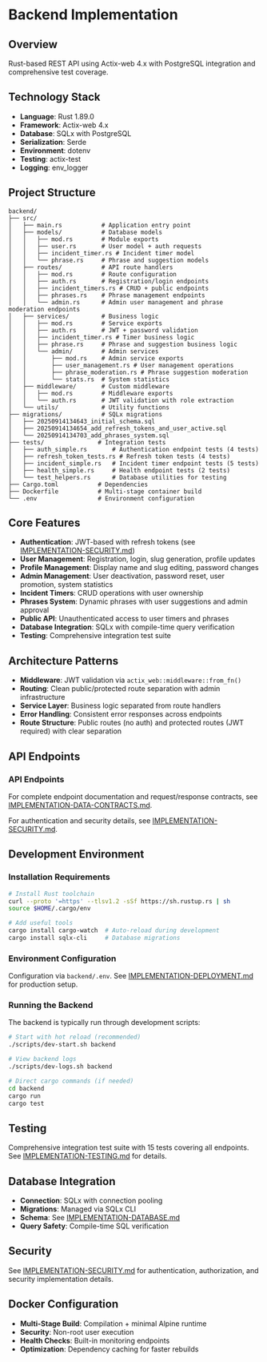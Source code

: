 # Backend Implementation

## Overview
Rust-based REST API using Actix-web 4.x with PostgreSQL integration and comprehensive test coverage.

## Technology Stack
- **Language**: Rust 1.89.0
- **Framework**: Actix-web 4.x
- **Database**: SQLx with PostgreSQL
- **Serialization**: Serde
- **Environment**: dotenv
- **Testing**: actix-test
- **Logging**: env_logger

## Project Structure
```
backend/
├── src/
│   ├── main.rs           # Application entry point
│   ├── models/           # Database models
│   │   ├── mod.rs        # Module exports
│   │   ├── user.rs       # User model + auth requests
│   │   ├── incident_timer.rs # Incident timer model
│   │   └── phrase.rs     # Phrase and suggestion models
│   ├── routes/           # API route handlers
│   │   ├── mod.rs        # Route configuration
│   │   ├── auth.rs       # Registration/login endpoints
│   │   ├── incident_timers.rs # CRUD + public endpoints
│   │   ├── phrases.rs    # Phrase management endpoints
│   │   └── admin.rs      # Admin user management and phrase moderation endpoints
│   ├── services/         # Business logic
│   │   ├── mod.rs        # Service exports
│   │   ├── auth.rs       # JWT + password validation
│   │   ├── incident_timer.rs # Timer business logic
│   │   ├── phrase.rs     # Phrase and suggestion business logic
│   │   └── admin/        # Admin services
│   │       ├── mod.rs    # Admin service exports
│   │       ├── user_management.rs # User management operations
│   │       ├── phrase_moderation.rs # Phrase suggestion moderation
│   │       └── stats.rs  # System statistics
│   ├── middleware/       # Custom middleware
│   │   ├── mod.rs        # Middleware exports
│   │   └── auth.rs       # JWT validation with role extraction
│   └── utils/            # Utility functions
├── migrations/           # SQLx migrations
│   ├── 20250914134643_initial_schema.sql
│   ├── 20250914134654_add_refresh_tokens_and_user_active.sql
│   └── 20250914134703_add_phrases_system.sql
├── tests/               # Integration tests
│   ├── auth_simple.rs       # Authentication endpoint tests (4 tests)
│   ├── refresh_token_tests.rs # Refresh token tests (4 tests)
│   ├── incident_simple.rs   # Incident timer endpoint tests (5 tests)
│   ├── health_simple.rs     # Health endpoint tests (2 tests)
│   └── test_helpers.rs      # Database utilities for testing
├── Cargo.toml           # Dependencies
├── Dockerfile           # Multi-stage container build
└── .env                 # Environment configuration
```

## Core Features
- **Authentication**: JWT-based with refresh tokens (see [IMPLEMENTATION-SECURITY.md](IMPLEMENTATION-SECURITY.md#authentication-system))
- **User Management**: Registration, login, slug generation, profile updates
- **Profile Management**: Display name and slug editing, password changes
- **Admin Management**: User deactivation, password reset, user promotion, system statistics
- **Incident Timers**: CRUD operations with user ownership
- **Phrases System**: Dynamic phrases with user suggestions and admin approval
- **Public API**: Unauthenticated access to user timers and phrases
- **Database Integration**: SQLx with compile-time query verification
- **Testing**: Comprehensive integration test suite

## Architecture Patterns
- **Middleware**: JWT validation via `actix_web::middleware::from_fn()`
- **Routing**: Clean public/protected route separation with admin infrastructure
- **Service Layer**: Business logic separated from route handlers
- **Error Handling**: Consistent error responses across endpoints
- **Route Structure**: Public routes (no auth) and protected routes (JWT required) with clear separation

## API Endpoints

### API Endpoints
For complete endpoint documentation and request/response contracts, see [IMPLEMENTATION-DATA-CONTRACTS.md](IMPLEMENTATION-DATA-CONTRACTS.md#api-endpoints).

For authentication and security details, see [IMPLEMENTATION-SECURITY.md](IMPLEMENTATION-SECURITY.md#api-security).

## Development Environment

### Installation Requirements
```bash
# Install Rust toolchain
curl --proto '=https' --tlsv1.2 -sSf https://sh.rustup.rs | sh
source $HOME/.cargo/env

# Add useful tools
cargo install cargo-watch  # Auto-reload during development
cargo install sqlx-cli     # Database migrations
```

### Environment Configuration
Configuration via `backend/.env`. See [IMPLEMENTATION-DEPLOYMENT.md](IMPLEMENTATION-DEPLOYMENT.md#environment-configuration) for production setup.

### Running the Backend
The backend is typically run through development scripts:
```bash
# Start with hot reload (recommended)
./scripts/dev-start.sh backend

# View backend logs
./scripts/dev-logs.sh backend

# Direct cargo commands (if needed)
cd backend
cargo run
cargo test
```

## Testing
Comprehensive integration test suite with 15 tests covering all endpoints. See [IMPLEMENTATION-TESTING.md](IMPLEMENTATION-TESTING.md#backend-testing) for details.

## Database Integration
- **Connection**: SQLx with connection pooling
- **Migrations**: Managed via SQLx CLI
- **Schema**: See [IMPLEMENTATION-DATABASE.md](IMPLEMENTATION-DATABASE.md)
- **Query Safety**: Compile-time SQL verification

## Security
See [IMPLEMENTATION-SECURITY.md](IMPLEMENTATION-SECURITY.md) for authentication, authorization, and security implementation details.

## Docker Configuration
- **Multi-Stage Build**: Compilation + minimal Alpine runtime
- **Security**: Non-root user execution
- **Health Checks**: Built-in monitoring endpoints
- **Optimization**: Dependency caching for faster rebuilds